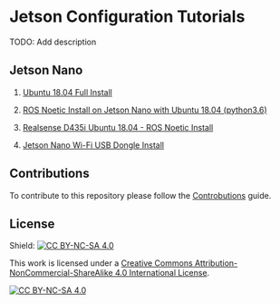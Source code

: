 # Jetson Configuration Tutorials

TODO: Add description

## Jetson Nano

1. [Ubuntu 18.04 Full Install](ubuntu-18-04-install.md)

3. [ROS Noetic Install on Jetson Nano with Ubuntu 18.04 (python3.6)](ros-noetic-ubuntu-18-04-install.md)

5. [Realsense D435i Ubuntu 18.04 - ROS Noetic Install](realsense-notetic-ubuntu-18-04-install.md)

7. [Jetson Nano Wi-Fi USB Dongle Install](jetson-wifi-dongle.md)

## Contributions

To contribute to this repository please follow the [Controbutions](CONTRIBUTING.md) guide.

## License

Shield: [![CC BY-NC-SA 4.0][cc-by-nc-sa-shield]][cc-by-nc-sa]

This work is licensed under a
[Creative Commons Attribution-NonCommercial-ShareAlike 4.0 International License][cc-by-nc-sa].

[![CC BY-NC-SA 4.0][cc-by-nc-sa-image]][cc-by-nc-sa]

[cc-by-nc-sa]: http://creativecommons.org/licenses/by-nc-sa/4.0/
[cc-by-nc-sa-image]: https://licensebuttons.net/l/by-nc-sa/4.0/88x31.png
[cc-by-nc-sa-shield]: https://img.shields.io/badge/License-CC%20BY--NC--SA%204.0-lightgrey.svg
